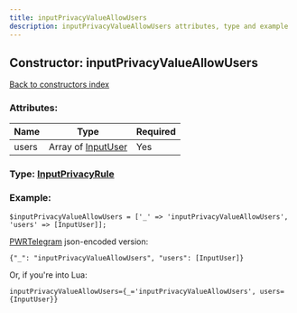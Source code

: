 ```yaml
---
title: inputPrivacyValueAllowUsers
description: inputPrivacyValueAllowUsers attributes, type and example
---
```

## Constructor: inputPrivacyValueAllowUsers  
[Back to constructors index](index.md)



### Attributes:

| Name     |    Type       | Required |
|----------|---------------|----------|
|users|Array of [InputUser](../types/InputUser.md) | Yes|



### Type: [InputPrivacyRule](../types/InputPrivacyRule.md)


### Example:

```
$inputPrivacyValueAllowUsers = ['_' => 'inputPrivacyValueAllowUsers', 'users' => [InputUser]];
```  

[PWRTelegram](https://pwrtelegram.xyz) json-encoded version:

```
{"_": "inputPrivacyValueAllowUsers", "users": [InputUser]}
```


Or, if you're into Lua:  


```
inputPrivacyValueAllowUsers={_='inputPrivacyValueAllowUsers', users={InputUser}}

```


